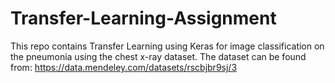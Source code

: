 # Transfer-Learning-Assignment

This repo contains Transfer Learning using Keras for image classification on the pneumonia using the chest x-ray dataset. The dataset can be found from: https://data.mendeley.com/datasets/rscbjbr9sj/3
